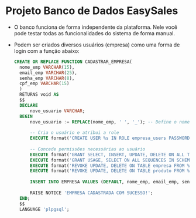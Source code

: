 # Projeto Banco de Dados EasySales

- O banco funciona de forma independente da plataforma. Nele você pode testar todas as funcionalidades do sistema de forma manual.
- Podem ser criados diversos usuários (empresa) como uma forma de login com a função abaixo:

  ```sql
  CREATE OR REPLACE FUNCTION CADASTRAR_EMPRESA(
    nome_emp VARCHAR(15),
    email_emp VARCHAR(25),
    senha_emp VARCHAR(8),
	cpf_emp VARCHAR(15)
	)
	RETURNS void AS
	$$
	DECLARE
	    novo_usuario VARCHAR;
	BEGIN
	    novo_usuario := REPLACE(nome_emp, ' ', '_'); -- Define o nome do usuário trocando espaços em branco por "_"
	
	    -- Cria o usuário e atribui a role
	    EXECUTE format('CREATE USER %s IN ROLE empresa_users PASSWORD %L', novo_usuario, senha_emp);
	
	    -- Concede permissões necessárias ao usuário
	    EXECUTE format('GRANT SELECT, INSERT, UPDATE, DELETE ON ALL TABLES IN SCHEMA public TO %s', novo_usuario);
	    EXECUTE format('GRANT USAGE, SELECT ON ALL SEQUENCES IN SCHEMA public TO %s', novo_usuario);
	    EXECUTE format('REVOKE UPDATE, DELETE ON TABLE empresa FROM %s', novo_usuario);
	    EXECUTE format('REVOKE UPDATE, DELETE ON TABLE produto FROM %s', novo_usuario);
	
	    INSERT INTO EMPRESA VALUES (DEFAULT, nome_emp, email_emp, senha_emp, cpf_emp);
	
	    RAISE NOTICE 'EMPRESA CADASTRADA COM SUCESSO!';
	END;
	$$
	LANGUAGE 'plpgsql';
```
